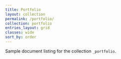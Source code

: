 ```yaml
---
title: Portfolio
layout: collection
permalink: /portfolio/
collection: portfolio
entries_layout: grid
classes: wide
sort_by: order
---
```


Sample document listing for the collection `_portfolio`.

